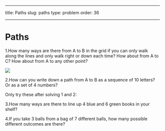- - -
title: Paths slug: paths type: problem order: 36
- - -

# Paths

1.How many ways are there from A to B in the grid if you can only walk along the lines and only walk right or down each time? How about from A to C? How about from A to any other point?

![](https://github.com/supportingami/sami-maths-club/blob/master/maths-club-pack/images/paths.png?raw=true)

2.How can you write down a path from A to B as a sequence of 10 letters? Or as a set of 4 numbers?

Only try these after solving 1 and 2:

3.How many ways are there to line up 4 blue and 6 green books in your shelf?

4.If you take 3 balls from a bag of 7 different balls, how many possible different outcomes are there?
